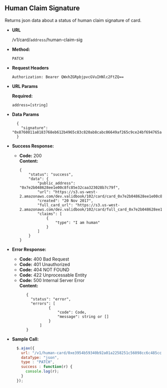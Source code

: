 **Human Claim Signature**
----
  Returns json data about a status of human claim signature of card.

* **URL**

  /v1/card/`address`/human-claim-sig
  
* **Method:**

  `PATCH`

*  **Request Headers**

    `Authorization: Bearer QWxhZGRpbjpvcGVuIHNlc2FtZQ==`
    
*  **URL Params**
    
   **Required:**
    
   `address=[string]` <br/>

* **Data Params**
    ```
      {
      	"signature": "0x8760811a8183768eb612b4965c83c820ab8cabc06649af265c9ce24bf694765a25a54e37f00d0011922092b9e938b4d4c4e024c3f0d71930f4fc0635893931371b"
      }
    ```

* **Success Response:**

  * **Code:** 200 <br />
    **Content:** 
    
    ```
    {
        "status": "success",
        "data": {
            "public_address": "0x7e2b048628ee1e00c8fc85e32caa323028b7c79f",
            "url": "https://s3.us-west-2.amazonaws.com/dev.validbook/102/card/card_0x7e2b048628ee1e00c8fc85e32caa323028b7c79f.md",
            "created": "20 Nov 2017",
            "full_card_url": "https://s3.us-west-2.amazonaws.com/dev.validbook/102/card/full_card_0x7e2b048628ee1e00c8fc85e32caa323028b7c79f.md",
            "claims": [
                {
                    "type": "I am human"
                }
            ]
        }
    }
    ```
 
* **Error Response:**

   * **Code:** 400 Bad Request <br />
   * **Code:** 401 Unauthorized <br />
   * **Code:** 404 NOT FOUND<br />
   * **Code:** 422 Unprocessable Entity <br />
   * **Code:** 500 Internal Server Error<br />
     **Content:** 
     ```
        {
          "status": "error",
          "errors": [
                  {
                      "code": Code,
                      "message": string or []
                  }
              ]
        }
     ```

* **Sample Call:**

  ```javascript
    $.ajax({
      url: "/v1/human-card/0xe3954b59340b92a01a2258251c56098cc6c485cc/human-claim-sig",
      dataType: "json",
      type : "PATCH",
      success : function(r) {
        console.log(r);
      }
    });
  ```